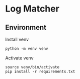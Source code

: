 # Log Matcher

## Environment
Install venv
```shell
python -m venv venv
```

Activate venv
```shell
source venv/bin/activate
pip install -r requirements.txt
```